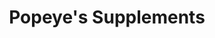 ---
title: "Popeye's Supplements"
url: /scarborough/popeyes-supplements/
shop: Nahrungsergänzung
---